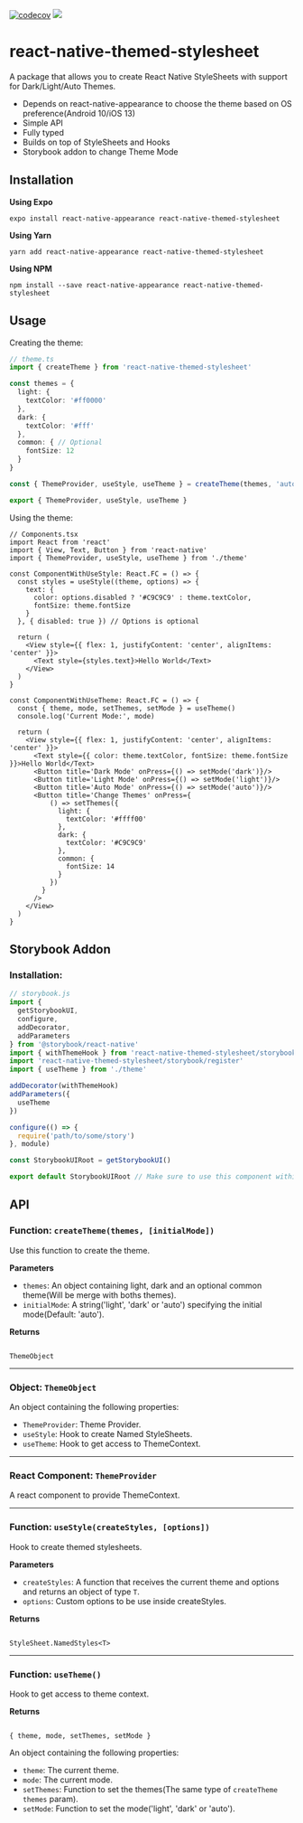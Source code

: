 [![codecov](https://codecov.io/gh/andreppedroza/react-native-themed-stylesheet/branch/main/graph/badge.svg)](https://codecov.io/gh/andreppedroza/react-native-themed-stylesheet)
![](https://github.com/andreppedroza/react-native-themed-stylesheet/workflows/Release%20CI/badge.svg)

# react-native-themed-stylesheet

A package that allows you to create React Native StyleSheets with support for Dark/Light/Auto Themes.

- Depends on react-native-appearance to choose the theme based on OS preference(Android 10/iOS 13)
- Simple API
- Fully typed
- Builds on top of StyleSheets and Hooks
- Storybook addon to change Theme Mode

## Installation

**Using Expo**

```
expo install react-native-appearance react-native-themed-stylesheet
```

**Using Yarn**

```
yarn add react-native-appearance react-native-themed-stylesheet
```

**Using NPM**

```
npm install --save react-native-appearance react-native-themed-stylesheet
```

## Usage

Creating the theme:

```ts
// theme.ts
import { createTheme } from 'react-native-themed-stylesheet'

const themes = {
  light: {
    textColor: '#ff0000'
  },
  dark: {
    textColor: '#fff'
  },
  common: { // Optional
    fontSize: 12
  }
}

const { ThemeProvider, useStyle, useTheme } = createTheme(themes, 'auto') // Initial Mode is optional(Default: 'auto')

export { ThemeProvider, useStyle, useTheme }
```

Using the theme:

```tsx
// Components.tsx
import React from 'react'
import { View, Text, Button } from 'react-native'
import { ThemeProvider, useStyle, useTheme } from './theme'

const ComponentWithUseStyle: React.FC = () => {
  const styles = useStyle((theme, options) => {
    text: {
      color: options.disabled ? '#C9C9C9' : theme.textColor,
      fontSize: theme.fontSize
    }
  }, { disabled: true }) // Options is optional

  return (
    <View style={{ flex: 1, justifyContent: 'center', alignItems: 'center' }}>
      <Text style={styles.text}>Hello World</Text>
    </View>
  )
}

const ComponentWithUseTheme: React.FC = () => {
  const { theme, mode, setThemes, setMode } = useTheme()
  console.log('Current Mode:', mode)

  return (
    <View style={{ flex: 1, justifyContent: 'center', alignItems: 'center' }}>
      <Text style={{ color: theme.textColor, fontSize: theme.fontSize }}>Hello World</Text>
      <Button title='Dark Mode' onPress={() => setMode('dark')}/>
      <Button title='Light Mode' onPress={() => setMode('light')}/>
      <Button title='Auto Mode' onPress={() => setMode('auto')}/>
      <Button title='Change Themes' onPress={
          () => setThemes({
            light: {
              textColor: '#ffff00'
            },
            dark: {
              textColor: '#C9C9C9'
            },
            common: {
              fontSize: 14
            }
          })
        }
      />
    </View>
  )
}
```
## Storybook Addon

### Installation:

```js
// storybook.js
import {
  getStorybookUI,
  configure,
  addDecorator,
  addParameters
} from '@storybook/react-native'
import { withThemeHook } from 'react-native-themed-stylesheet/storybook'
import 'react-native-themed-stylesheet/storybook/register'
import { useTheme } from './theme'

addDecorator(withThemeHook)
addParameters({
  useTheme
})

configure(() => {
  require('path/to/some/story')
}, module)

const StorybookUIRoot = getStorybookUI()

export default StorybookUIRoot // Make sure to use this component within ThemeProvider.
```

## API

### Function: `createTheme(themes, [initialMode])`

Use this function to create the theme.

**Parameters**

- `themes`: An object containing light, dark and an optional common theme(Will be merge with boths themes).
- `initialMode`: A string('light', 'dark' or 'auto') specifying the initial mode(Default: 'auto').

**Returns**

```

ThemeObject

```

---

### Object: `ThemeObject`

An object containing the following properties:

- `ThemeProvider`: Theme Provider.
- `useStyle`: Hook to create Named StyleSheets.
- `useTheme`: Hook to get access to ThemeContext.

---

### React Component: `ThemeProvider`

A react component to provide ThemeContext.

---

### Function: `useStyle(createStyles, [options])`

Hook to create themed stylesheets.

**Parameters**

- `createStyles`: A function that receives the current theme and options and returns an object of type `T`.
- `options`: Custom options to be use inside createStyles.

**Returns**

```

StyleSheet.NamedStyles<T>

```

---

### Function: `useTheme()`

Hook to get access to theme context.

**Returns**

```

{ theme, mode, setThemes, setMode }

```

An object containing the following properties:

- `theme`: The current theme.
- `mode`: The current mode.
- `setThemes`: Function to set the themes(The same type of `createTheme` `themes` param).
- `setMode`: Function to set the mode('light', 'dark' or 'auto').
